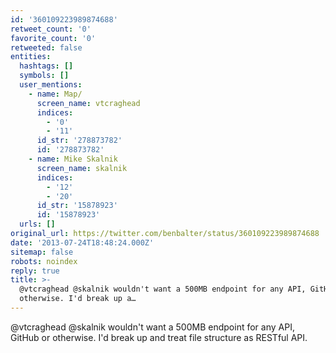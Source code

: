 ```yaml
---
id: '360109223989874688'
retweet_count: '0'
favorite_count: '0'
retweeted: false
entities:
  hashtags: []
  symbols: []
  user_mentions:
    - name: Map/
      screen_name: vtcraghead
      indices:
        - '0'
        - '11'
      id_str: '278873782'
      id: '278873782'
    - name: Mike Skalnik
      screen_name: skalnik
      indices:
        - '12'
        - '20'
      id_str: '15878923'
      id: '15878923'
  urls: []
original_url: https://twitter.com/benbalter/status/360109223989874688
date: '2013-07-24T18:48:24.000Z'
sitemap: false
robots: noindex
reply: true
title: >-
  @vtcraghead @skalnik wouldn't want a 500MB endpoint for any API, GitHub or
  otherwise. I'd break up a…
---
```


@vtcraghead @skalnik wouldn't want a 500MB endpoint for any API, GitHub or otherwise. I'd break up and treat file structure as RESTful API.